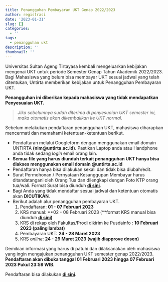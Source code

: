 ```yaml
---
title: Penangguhan Pembayaran UKT Genap 2022/2023
author: registrasi
date: '2023-01-31'
slug: []
categories:
  - ''
tags:
  - penangguhan ukt
description: ''
thumbnail: ''
---
```


Universitas Sultan Ageng Tirtayasa kembali mengeluarkan kebijakan mengenai UKT untuk periode Semester Genap Tahun Akademik 2022/2023. Bagi Mahasiswa yang belum bisa membayar UKT sesuai jadwal yang telah ditentukan, Untirta memberikan kebijakan untuk Penangguhan Pembayaran UKT.

**Penangguhan ini diberikan kepada mahasiswa yang tidak mendapatkan Penyesuaian UKT.**

> *Jika sebelumnya sudah diterima di penyesuaian UKT semester ini, maka otomatis akan dikembalikan ke UKT normal.*

Sebelum melakukan pendaftaran penangguhan UKT, mahasiswa diharapkan mencermati dan memahami ketentuan-ketentuan berikut.

-   Pendaftaran melalui Googleform dengan menggunakan email domain UNTIRTA **(nim\@untirta.ac.id)**. Pastikan Laptop anda atau Handphone anda tidak sedang *login* email orang lain.
-   **Semua file yang harus diunduh terkait penangguhan UKT hanya bisa diakses menggunakan email domain \@untirta.ac.id**
-   Pendaftaran hanya bisa dilakukan sekali dan tidak bisa diubah/edit.
-   Surat Permohonan / Pernyataan Kesanggupan Membayar harus ditandatangani oleh Orang Tua dan dilengkapi dengan Foto KTP orang tua/wali. Format Surat bisa diunduh [**di sini**](https://drive.google.com/file/d/187wXXai1BCceGE5A2Tsvtx8RVJxPCH4s/view?usp=sharing).
-   Bagi Anda yang tidak mendaftar sesuai jadwal dan ketentuan otomatis akan **DICUTIKAN**.
-   Berikut adalah alur penangguhan pembayaran UKT.
    1.  Pendaftaran: **01 - 07 Februari 2023**
    2.  KRS manual: **02 - 08 Februari 2023 (**format KRS manual bisa diunduh **[di sini](https://drive.google.com/file/d/17qnUogi8jnX735o727tNAaOCeE7bMMfn/view?usp=sharing))**
    3.  KRS di rekap oleh Fakultas/Prodi dikirim ke Pusdainfo : **10 Februari 2023 (paling lambat)**
    4.  Pembayaran UKT: **24 - 28 Maret 2023**
    5.  KRS *online*: **24 - 29 Maret 2023 (wajib diapprove dosen)**

Demikian informasi yang harus di patuhi dan dilaksanakan oleh mahasiswa yang ingin mengajukan penangguhan UKT semester genap 2022/2023. **Pendaftaran akan dibuka tanggal 01 Februari 2023 hingga 07 Februari 2023 Pukul 23:59 WIB.**

Pendaftaran bisa dilakukan [**di sini**](https://docs.google.com/forms/d/e/1FAIpQLScV_kmqQK6_82MVyt4ntjPmNjZdEpdMjyfpoDfu3AX0MNCJJw/viewform).
